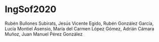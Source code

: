 # IngSof2020
Rubén Bullones Subirats,
Jesús Vicente Egido,
Rubén González García,
Lucía Montiel Asensio,
María del Carmen López Gómez,
Adrián Cámara Muñoz,
Juan Manuel Pérez González
